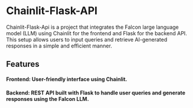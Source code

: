 # Chainlit-Flask-API
Chainlit-Flask-Api is a project that integrates the Falcon large language model (LLM) using Chainlit for the frontend and Flask for the backend API. This setup allows users to input queries and retrieve AI-generated responses in a simple and efficient manner.

## Features
#### Frontend: User-friendly interface using Chainlit.
#### Backend: REST API built with Flask to handle user queries and generate responses using the Falcon LLM.
